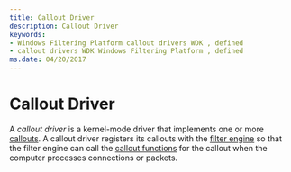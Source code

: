 ```yaml
---
title: Callout Driver
description: Callout Driver
keywords:
- Windows Filtering Platform callout drivers WDK , defined
- callout drivers WDK Windows Filtering Platform , defined
ms.date: 04/20/2017
---
```


# Callout Driver


A *callout driver* is a kernel-mode driver that implements one or more [callouts](callout.md). A callout driver registers its callouts with the [filter engine](filter-engine.md) so that the filter engine can call the [callout functions](callout-function.md) for the callout when the computer processes connections or packets.

 

 





